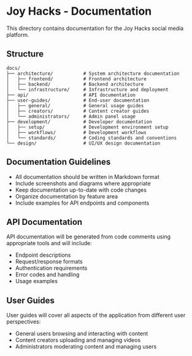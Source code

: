 # Joy Hacks - Documentation

This directory contains documentation for the Joy Hacks social media platform.

## Structure

```
docs/
├── architecture/           # System architecture documentation
│   ├── frontend/           # Frontend architecture
│   ├── backend/            # Backend architecture
│   └── infrastructure/     # Infrastructure and deployment
├── api/                    # API documentation
├── user-guides/            # End-user documentation
│   ├── general/            # General usage guides
│   ├── creators/           # Content creator guides
│   └── administrators/     # Admin panel usage
├── development/            # Developer documentation
│   ├── setup/              # Development environment setup
│   ├── workflows/          # Development workflows
│   └── standards/          # Coding standards and conventions
└── design/                 # UI/UX design documentation
```

## Documentation Guidelines

- All documentation should be written in Markdown format
- Include screenshots and diagrams where appropriate
- Keep documentation up-to-date with code changes
- Organize documentation by feature area
- Include examples for API endpoints and components

## API Documentation

API documentation will be generated from code comments using appropriate tools and will include:

- Endpoint descriptions
- Request/response formats
- Authentication requirements
- Error codes and handling
- Usage examples

## User Guides

User guides will cover all aspects of the application from different user perspectives:

- General users browsing and interacting with content
- Content creators uploading and managing videos
- Administrators moderating content and managing users